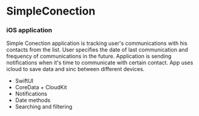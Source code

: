 # SimpleConection
### iOS application

Simple Conection application is tracking user's communications with his contacts from the list.
User specifies the date of last communication and frequency of communications in the future.
Application is sending notifications when it's time to communicate with certain contact.
App uses icloud to save data and sinc between different devices.

- SwiftUI
- CoreData + CloudKit
- Notifications
- Date methods
- Searching and filtering
